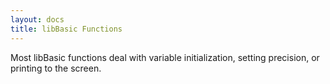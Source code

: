 ```yaml
---
layout: docs
title: libBasic Functions
---
```


Most libBasic functions deal with variable initialization, setting precision, or printing to the screen.

